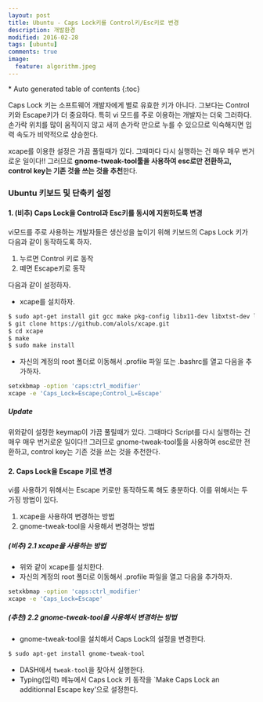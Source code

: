 ```yaml
---
layout: post
title: Ubuntu - Caps Lock키를 Control키/Esc키로 변경
description: 개발환경
modified: 2016-02-28
tags: [ubuntu]
comments: true
image:
  feature: algorithm.jpeg
---
```


<section id="table-of-contents" class="toc">
<div id="drawer" markdown="1">
*  Auto generated table of contents
{:toc}
</div>
</section><!-- /#table-of-contents -->


Caps Lock 키는 소프트웨어 개발자에게 별로 유효한 키가 아니다. 그보다는 Control키와 Escape키가 더 중요하다. 특히 vi 모드를 주로 이용하는 개발자는 더욱 그러하다. 손가락 위치를 많이 움직이지 않고 새끼 손가락 만으로 누를 수 있으므로 익숙해지면 입력 속도가 비약적으로 상승한다. 

xcape를 이용한 설정은 가끔 풀릴때가 있다. 그때마다 다시 실행하는 건 매우 매우 번거로운 일이다!!
그러므로 **gnome-tweak-tool툴을 사용하여 esc로만 전환하고, control key는 기존 것을 쓰는 것을 추천**한다. 

### Ubuntu 키보드 및 단축키 설정

#### 1. (비추) Caps Lock을 Control과 Esc키를 동시에 지원하도록 변경 

vi모드를 주로 사용하는 개발자들은 생산성을 높이기 위해 키보드의 Caps Lock 키가 다음과 같이 동작하도록 하자. 

1. 누르면 Control 키로 동작 
2. 떼면 Escape키로 동작

다음과 같이 설정하자. 

- xcape를 설치하자. 
 
```bash
$ sudo apt-get install git gcc make pkg-config libx11-dev libxtst-dev libxi-dev
$ git clone https://github.com/alols/xcape.git
$ cd xcape
$ make
$ sudo make install
```

- 자신의 계정의 root 폴더로 이동해서 .profile 파일 또는 .bashrc를 열고 다음을 추가하자. 

```bash
setxkbmap -option 'caps:ctrl_modifier'
xcape -e 'Caps_Lock=Escape;Control_L=Escape'
```

##### Update

위와같이 설정한 keymap이 가끔 풀릴때가 있다. 그때마다 Script를 다시 실행하는 건 매우 매우 번거로운 일이다!!
그러므로 gnome-tweak-tool툴을 사용하여 esc로만 전환하고, control key는 기존 것을 쓰는 것을 추천한다. 

#### 2. Caps Lock을 Escape 키로 변경

vi를 사용하기 위해서는 Escape 키로만 동작하도록 해도 충분하다. 이를 위해서는 두 가징 방법이 있다. 

1. xcape을 사용하여 변경하는 방법
2. gnome-tweak-tool을 사용해서 변경하는 방법 

##### (비추) 2.1 xcape을 사용하는 방법

- 위와 같이 xcape를 설치한다. 
- 자신의 계정의 root 폴더로 이동해서 .profile 파일을 열고 다음을 추가하자. 

```bash
setxkbmap -option 'caps:ctrl_modifier'
xcape -e 'Caps_Lock=Escape'
```

##### (추천) 2.2 gnome-tweak-tool을 사용해서 변경하는 방법 

- gnome-tweak-tool을 설치해서 Caps Lock의 설정을 변경한다. 

```bash
$ sudo apt-get install gnome-tweak-tool
```

- DASH에서 `tweak-tool`을 찾아서 실행한다. 
- Typing(입력) 메뉴에서 Caps Lock 키 동작을 `Make Caps Lock an additionnal Escape key'으로 설정한다. 

